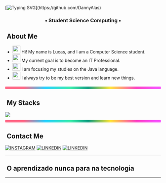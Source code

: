 [![Typing SVG](https://typewriter-orpin.vercel.app/typewriter/?font=Fira+Code&duration=4000&pause=1000&color=00FFF4&background=FFFFFF00&center=false&width=435&lines=OL%C3%81!+SEJAM+BEM-VINDOS+AO+MEU+GITHUB!;HELLO!+WELCOME+TO+MY+GITHUB!)](https://github.com/DannyAlas)

<h3 align="center">
   • Student Science Computing • 
</h3>

## &nbsp;About Me
- <img src="https://raw.githubusercontent.com/Tarikul-Islam-Anik/Animated-Fluent-Emojis/master/Emojis/Hand%20gestures/Hand%20with%20Fingers%20Splayed%20Light%20Skin%20Tone.png" width="25" height="25" /> Hi! My name is Lucas, and I am a Computer Science student. <br />
- <img src="https://raw.githubusercontent.com/Tarikul-Islam-Anik/Animated-Fluent-Emojis/master/Emojis/Hand%20gestures/Brain.png" width="25" height="25" /> My current goal is to become an IT Professional.<br />
- <img src="https://raw.githubusercontent.com/Tarikul-Islam-Anik/Animated-Fluent-Emojis/master/Emojis/People%20with%20professions/Man%20Technologist%20Medium%20Skin%20Tone.png" width="25" height="25" /> I am focusing my studies on the Java language.<br />
- <img src="https://raw.githubusercontent.com/Tarikul-Islam-Anik/Animated-Fluent-Emojis/master/Emojis/People%20with%20professions/Boy%20Medium%20Skin%20Tone.png" width="25" height="25" /> I always try to be my best version and learn new things.<br />


<img src="./.github/lineBar.png" width="100%" height="8px"/>

## &nbsp;My Stacks

 <img src="https://skillicons.dev/icons?i=vscode,eclipse,idea,java,python,azure,aws,git,github&theme=dark" />

<img src="./.github/lineBar.png" width="100%" height="8px"/>

## &nbsp;Contact Me

[![INSTAGRAM](https://skillicons.dev/icons?i=instagram)](https://www.instagram.com/lczin_db)
[![LINKEDIN](https://go-skill-icons.vercel.app/api/icons?i=linkedin)]([https://www.linkedin.com/in/caio-andres/](https://www.linkedin.com/in/lucas-dias-bernardes-95216124b))
[![LINKEDIN](https://go-skill-icons.vercel.app/api/icons?i=gmail)](lucasdbernardes0306@gmail.com)
 






---
## &nbsp;O aprendizado nunca para na tecnologia
---
